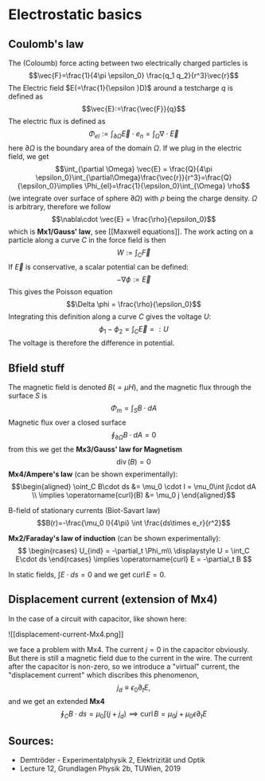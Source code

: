 # Electrostatic basics


## Coulomb's law

The (Coloumb) force acting between two electrically charged particles is
$$\vec{F}=\frac{1}{4\pi \epsilon_0} \frac{q_1 q_2}{r^3}\vec{r}$$
The Electric field $E(=\frac{1}{\epsilon }D)$ around a testcharge $q$ is defined as
$$\vec{E}:=\frac{\vec{F}}{q}$$
The electric flux is defined as 
$$\Phi_{el}:=\int_{\partial \Omega} \vec{E}\cdot e_n = \int_\Omega \nabla\cdot\vec{E}$$
here $\partial \Omega$ is the boundary area of the domain $\Omega$. If we plug in the electric field, we get
$$\int_{\partial \Omega} \vec{E} = \frac{Q}{4\pi \epsilon_0}\int_{\partial\Omega}\frac{\vec{r}}{r^3}=\frac{Q}{\epsilon_0}\implies \Phi_{el}=\frac{1}{\epsilon_0}\int_{\Omega} \rho$$
(we integrate over surface of sphere $\partial\Omega$)
with $\rho$ being the charge density. $\Omega$ is arbitrary, therefore we follow
$$\nabla\cdot \vec{E} = \frac{\rho}{\epsilon_0}$$
which is **Mx1/Gauss' law**, see [[Maxwell equations]]. 
The work acting on a particle along a curve $C$ in the force field is then
$$W:=\int_C \vec{F}$$
If $\vec{E}$ is conservative, a scalar potential can be defined:
$$-\nabla\phi:=\vec{E}$$
This gives the Poisson equation
$$\Delta \phi = \frac{\rho}{\epsilon_0}$$
Integrating this definition along a curve $C$ gives the voltage $U$:
$$\phi_1 - \phi_2 = \int_C \vec{E} =: U$$
The voltage is therefore the difference in potential.

## Bfield stuff

The magnetic field is denoted $B(=\mu H)$, and the magnetic flux through the surface $S$ is
$$
    \Phi_m = \int_S B\cdot dA
$$
Magnetic flux over a closed surface
$$
    \oint_{\partial \Omega} B\cdot dA = 0 
$$
from this we get the **Mx3/Gauss' law for Magnetism**
$$
    \operatorname{div} (B) =0
$$
**Mx4/Ampere's law** (can be shown experimentally):
$$\begin{aligned}
    \oint_C B\cdot ds &= \mu_0 \cdot I = \mu_0\int j\cdot dA \\
    \implies \operatorname{curl}(B) &= \mu_0 j
\end{aligned}$$

B-field of stationary currents (Biot-Savart law)
$$B(r)=-\frac{\mu_0 I}{4\pi} \int \frac{ds\times e_r}{r^2}$$

**Mx2/Faraday's law of induction** (can be shown experimentally):
$$
\begin{rcases}
    U_{ind} = -\partial_t \Phi_m\\
    \displaystyle
    U = \int_C E\cdot ds
\end{rcases} \implies \operatorname{curl} E = -\partial_t B
$$

In static fields, $\int E\cdot ds=0$ and we get $\operatorname{curl} E=0$.

## Displacement current (extension of Mx4)

In the case of a circuit with capacitor, like shown here:

![[displacement-current-Mx4.png]]

we face a problem with Mx4. The current $j=0$ in the capacitor obviously. But there is still a magnetic field due to the current in the wire. The current after the capacitor is non-zero, so we introduce a "virtual" current, the "displacement current" which discribes this phenomenon,
$$
    j_d \equiv \epsilon_0 \partial_t E,
$$
and we get an extended **Mx4**
$$
    \oint_C B\cdot ds = \mu_0 \int (j + j_d) \implies \operatorname{curl}B=\mu_0 j+\mu_0\epsilon \partial_t E
$$


## Sources:
- Demtröder - Experimentalphysik 2, Elektrizität und Optik
- Lecture 12, Grundlagen Physik 2b, TUWien, 2019

